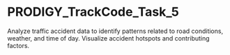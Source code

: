 # PRODIGY_TrackCode_Task_5

Analyze traffic accident data to identify patterns related to road conditions, weather, and time of day. Visualize accident hotspots and contributing factors.
